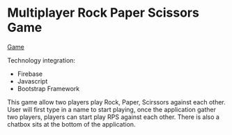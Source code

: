 # Multiplayer Rock Paper Scissors Game

[Game](https://shikwan.github.io/RPS-Multiplayer/)

Technology integration:

  * Firebase
  * Javascript
  * Bootstrap Framework
  
  
This game allow two players play Rock, Paper, Scirssors against each other. User will first type in a name to start playing, once the application gather two players, players can start play RPS against each other. 
There is also a chatbox sits at the bottom of the application. 

